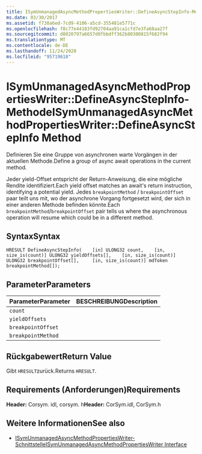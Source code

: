 ```yaml
---
title: ISymUnmanagedAsyncMethodPropertiesWriter::DefineAsyncStepInfo-Methode
ms.date: 03/30/2017
ms.assetid: f738a6ed-7cd9-4106-a5cd-355481e5771c
ms.openlocfilehash: f8c77e44183fd92704aa91ca1cfd7e3fa68aa27f
ms.sourcegitcommit: d8020797a6657d0fbbdff362b80300815f682f94
ms.translationtype: MT
ms.contentlocale: de-DE
ms.lasthandoff: 11/24/2020
ms.locfileid: "95719618"
---
```

# <a name="isymunmanagedasyncmethodpropertieswriterdefineasyncstepinfo-method"></a><span data-ttu-id="f6ae4-102">ISymUnmanagedAsyncMethodPropertiesWriter::DefineAsyncStepInfo-Methode</span><span class="sxs-lookup"><span data-stu-id="f6ae4-102">ISymUnmanagedAsyncMethodPropertiesWriter::DefineAsyncStepInfo Method</span></span>

<span data-ttu-id="f6ae4-103">Definieren Sie eine Gruppe von asynchronen warte Vorgängen in der aktuellen Methode.</span><span class="sxs-lookup"><span data-stu-id="f6ae4-103">Define a group of async await operations in the current method.</span></span>  
  
 <span data-ttu-id="f6ae4-104">Jeder yield-Offset entspricht der Return-Anweisung, die eine mögliche Rendite identifiziert.</span><span class="sxs-lookup"><span data-stu-id="f6ae4-104">Each yield offset matches an await's return instruction, identifying a potential yield.</span></span> <span data-ttu-id="f6ae4-105">Jedes `breakpointMethod` / `breakpointOffset` paar teilt uns mit, wo der asynchrone Vorgang fortgesetzt wird, der sich in einer anderen Methode befinden könnte.</span><span class="sxs-lookup"><span data-stu-id="f6ae4-105">Each `breakpointMethod`/`breakpointOffset` pair tells us where the asynchronous operation will resume which could be in a different method.</span></span>  
  
## <a name="syntax"></a><span data-ttu-id="f6ae4-106">Syntax</span><span class="sxs-lookup"><span data-stu-id="f6ae4-106">Syntax</span></span>  
  
```idl  
HRESULT DefineAsyncStepInfo(    [in] ULONG32 count,    [in, size_is(count)] ULONG32 yieldOffsets[],    [in, size_is(count)] ULONG32 breakpointOffset[],     [in, size_is(count)] mdToken breakpointMethod[]);  
```  
  
## <a name="parameters"></a><span data-ttu-id="f6ae4-107">Parameter</span><span class="sxs-lookup"><span data-stu-id="f6ae4-107">Parameters</span></span>  
  
|<span data-ttu-id="f6ae4-108">Parameter</span><span class="sxs-lookup"><span data-stu-id="f6ae4-108">Parameter</span></span>|<span data-ttu-id="f6ae4-109">BESCHREIBUNG</span><span class="sxs-lookup"><span data-stu-id="f6ae4-109">Description</span></span>|  
|---------------|-----------------|  
|`count`||  
|`yieldOffsets`||  
|`breakpointOffset`||  
|`breakpointMethod`||  
  
## <a name="return-value"></a><span data-ttu-id="f6ae4-110">Rückgabewert</span><span class="sxs-lookup"><span data-stu-id="f6ae4-110">Return Value</span></span>  

 <span data-ttu-id="f6ae4-111">Gibt `HRESULT`zurück.</span><span class="sxs-lookup"><span data-stu-id="f6ae4-111">Returns `HRESULT`.</span></span>  
  
## <a name="requirements"></a><span data-ttu-id="f6ae4-112">Requirements (Anforderungen)</span><span class="sxs-lookup"><span data-stu-id="f6ae4-112">Requirements</span></span>  

 <span data-ttu-id="f6ae4-113">**Header:** Corsym. idl, corsym. h</span><span class="sxs-lookup"><span data-stu-id="f6ae4-113">**Header:** CorSym.idl, CorSym.h</span></span>  
  
## <a name="see-also"></a><span data-ttu-id="f6ae4-114">Weitere Informationen</span><span class="sxs-lookup"><span data-stu-id="f6ae4-114">See also</span></span>

- [<span data-ttu-id="f6ae4-115">ISymUnmanagedAsyncMethodPropertiesWriter-Schnittstelle</span><span class="sxs-lookup"><span data-stu-id="f6ae4-115">ISymUnmanagedAsyncMethodPropertiesWriter Interface</span></span>](isymunmanagedasyncmethodpropertieswriter-interface.md)
